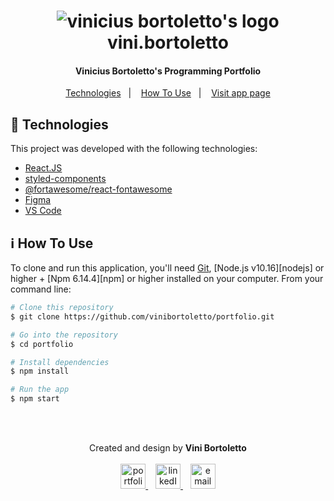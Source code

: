 <h1 align="center">
    <img alt="vinicius bortoletto's logo" src="https://i.imgur.com/O7y08wo.png" />
    <br>
    vini.bortoletto
</h1>

<h4 align="center">
  Vinicius Bortoletto's Programming Portfolio 
</h4>

<p align="center">
  <a href="#rocket-technologies">Technologies</a>&nbsp;&nbsp;&nbsp;|&nbsp;&nbsp;&nbsp;
  <a href="#information_source-how-to-use">How To Use</a>&nbsp;&nbsp;&nbsp;|&nbsp;&nbsp;&nbsp;
  <a href="https://vinibortoletto.github.io/portfolio/">Visit app page</a>
</p>

## :rocket: Technologies

This project was developed with the following technologies:

-  [React.JS](https://reactjs.org/)
-  [styled-components](https://www.styled-components.com/)
-  [@fortawesome/react-fontawesome](https://www.npmjs.com/package/@fortawesome/react-fontawesome)
-  [Figma](https://figma.com/)
-  [VS Code](https://code.visualstudio.com/)

## :information_source: How To Use

To clone and run this application, you'll need [Git](https://git-scm.com), [Node.js v10.16][nodejs] or higher + [Npm 6.14.4][npm] or higher installed on your computer. From your command line:

```bash
# Clone this repository
$ git clone https://github.com/vinibortoletto/portfolio.git

# Go into the repository
$ cd portfolio

# Install dependencies
$ npm install

# Run the app 
$ npm start

```

<br/><br/>

<p align="center">
  Created and design by <b>Vini Bortoletto</b>
  <br/><br/>
  
  <a href="https://vinibortoletto.github.io/portfolio">
    <img alt="portfolio" height="40px" src="https://i.imgur.com/vy4IHim.png" />
  </a>
  &nbsp;&nbsp;
  <a href="https://www.linkedin.com/in/vinicius-bortoletto/">
    <img alt="linkedIn" height="40px" src="https://iconmonstr.com/wp-content/g/gd/makefg.php?i=../assets/preview/2012/png/iconmonstr-linkedin-5.png&r=0&g=0&b=0" />
  </a>
  &nbsp;&nbsp;
  <a href="mailto:ovinibortoletto@gmail.com?subject=website contact">
    <img alt="email" height="40px" src="https://cdns.iconmonstr.com/wp-content/assets/preview/2012/240/iconmonstr-email-11.png" />
  </a>
</p>
